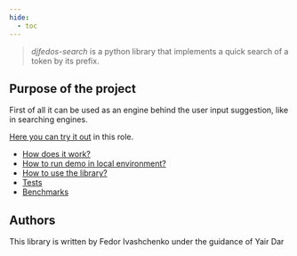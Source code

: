 ```yaml
---
hide:
  - toc
---
```


> _djfedos-search_ is a python library that implements a quick search of a token by its prefix.


## Purpose of the project

First of all it can be used as an engine behind the user input suggestion, like in searching
engines.

[Here you can try it out](http://yairdar.info:8000) in this role.

* [How does it work?](how_does_it_wrok.md)
* [How to run demo in local environment?](how_to_run_local_demo.md)
* [How to use the library?](how_to_use.md)
* [Tests](tests.md)
* [Benchmarks](benchmarks.md)


## Authors

This library is written by Fedor Ivashchenko under the guidance of Yair Dar
